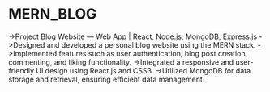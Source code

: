 # MERN_BLOG
->Project Blog Website — Web App | React, Node.js, MongoDB, Express.js
->Designed and developed a personal blog website using the MERN stack.
->Implemented features such as user authentication, blog post creation, commenting, and liking functionality.
->Integrated a responsive and user-friendly UI design using React.js and CSS3.
->Utilized MongoDB for data storage and retrieval, ensuring efficient data management.


